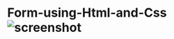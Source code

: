 # Form-using-Html-and-Css![screenshot](https://user-images.githubusercontent.com/110393802/186649391-56069a85-fced-442e-b5e3-0b5dbe9531b9.png)
